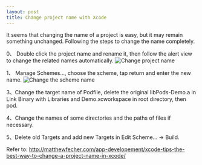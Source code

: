 ```yaml
---
layout: post
title: Change project name with Xcode
---
```


It seems that changing the name of a project is easy, but it may remain something unchanged. Following the steps to change the name completely.

0、 Double click the project name and rename it, then follow the alert view to change the related names automatically.
![Change project name]({{site.baseurl}}/assets/change_project_name/change_project_name.png)  

1、 Manage Schemes..., choose the scheme, tap return and enter the new name.
![Change the scheme name]({{site.baseurl}}/assets/change_project_name/change_scheme_name.png)  

3、Change the target name of Podfile, delete the original libPods-Demo.a in Link Binary with Libraries and Demo.xcworkspace in root directory, then pod.

4、Change the names of some directories and the paths of files if necessary.

5、Delete old Targets and add new Targets in Edit Scheme... -> Build.

Refer to: <http://matthewfecher.com/app-developement/xcode-tips-the-best-way-to-change-a-project-name-in-xcode/>
